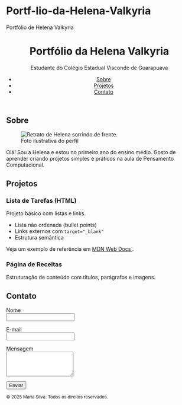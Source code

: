 # Portf-lio-da-Helena-Valkyria<!doctype html>
<html lang="pt-BR">
<head>
<meta charset="utf-8">
<meta name="viewport" content="width=device-width, initial-scale=1">
</title>Portfólio de Helena Valkyria</title>
<meta name="description" content="Portfólio simples feito em HTML puro.">
</head>
<body>
<header>

<h1>Portfólio da Helena Valkyria</h1>
<p>Estudante do Colégio Estadual Visconde de Guarapuava</p>
<nav aria-label="Navegação principal">
<ul>
<li><a href="#sobre">Sobre</a></li>
<li><a href="#projetos">Projetos</a></li>
<li><a href="#contato">Contato</a></li>
</ul>
</nav>
</header>
<main>
<section id="sobre">
<h2>Sobre</h2>
<figure>
<img src="https://via.placeholder.com/240" alt="Retrato de Helena sorrindo
de frente.">
<figcaption>Foto ilustrativa do perfil</figcaption>
</figure>
<p>
Olá! Sou a Helena e estou no primeiro ano do ensino médio.
Gosto de aprender criando projetos simples e práticos na aula de Pensamento Computacional.
</p>
</section>
  <section id="projetos">
<h2>Projetos</h2>
<article>
<h3>Lista de Tarefas (HTML)</h3>
<p>Projeto básico com listas e links.</p>

<ul>
<li>Lista não ordenada (bullet points)</li>
<li>Links externos com <code>target="_blank"</code></li>
<li>Estrutura semântica</li>
</ul>
<p>
Veja um exemplo de referência em
<a href="https://developer.mozilla.org/pt-BR/docs/Web/HTML"
target="_blank" rel="noopener">
MDN Web Docs
</a>.
</p>
</article>
<article>
<h3>Página de Receitas</h3>
<p>Estruturação de conteúdo com títulos, parágrafos e imagens.</p>
</article>
</section>
<section id="contato">
<h2>Contato</h2>
<form action="#" method="post">
<p>
<label for="nome">Nome</label><br>
<input id="nome" name="nome" type="text" required>
</p>
<p>
<label for="email">E-mail</label><br>
<input id="email" name="email" type="email" required>
</p>
<p>
<label for="mensagem">Mensagem</label><br>
<textarea id="mensagem" name="mensagem" rows="4"
required></textarea>
</p>
<p>
<button type="submit">Enviar</button>
</p>
</form>
</section>
</main>
<footer>
<small>&copy; 2025 Maria Silva. Todos os direitos reservados.</small>
</footer>
</body>
</html>
